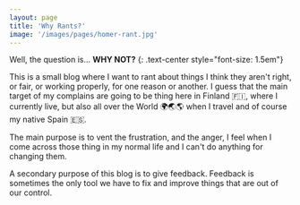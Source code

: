 ```yaml
---
layout: page
title: 'Why Rants?'
image: '/images/pages/homer-rant.jpg'
---
```


Well, the question is... **WHY NOT?**
{: .text-center style="font-size: 1.5em"}

This is a small blog where I want to rant about things I think they aren't right, or fair, or working properly, for one reason or another. I guess that the main target of my complains are going to be thing here in Finland :finland:, where I currently live, but also all over the World :earth_africa::earth_asia::earth_americas: when I travel and of course my native Spain :es:. 

The main purpose is to vent the frustration, and the anger, I feel when I come across those thing in my normal life and I can't do anything for changing them. 

A secondary purpose of this blog is to give feedback. Feedback is sometimes the only tool we have to fix and improve things that are out of our control. 

